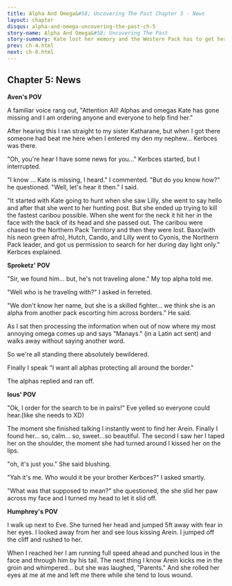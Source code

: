```yaml
---
title: Alpha And Omega&#58; Uncovering The Past Chapter 5 - News
layout: chapter
disqus: alpha-and-omega-uncovering-the-past-ch-5
story-name: Alpha And Omega&#58; Uncovering The Past
story-summory: Kate lost her memory and the Western Pack has to get her back but will she come back after she meets Caileb the old Southern Pack Leader?
prev: ch-4.html
next: ch-6.html
---
```


## Chapter 5: News ##

**Aven's POV**

A familiar voice rang out, "Attention All! Alphas and omegas Kate has gone missing and I am ordering anyone and everyone to help find her."

After hearing this I ran straight to my sister Katharane, but when I got there someone had beat me here when I entered my den my nephew… Kerbces was there.

"Oh, you're hear I have some news for you…" Kerbces started, but I interrupted.

"I know … Kate is missing, I heard." I commented. "But do you know how?" he questioned. "Well, let's hear it then." I said.

"It started with Kate going to hunt when she saw Lilly, she went to say hello and after that she went to her hunting post. But she ended up trying to kill the fastest caribou possible. When she went for the neck it hit her in the face with the back of its head and she passed out. The caribou were chased to the Northern Pack Territory and then they were lost. Baxx(with his neon green afro), Hutch, Cando, and Lilly went to Cyonis, the Northern Pack leader, and got us permission to search for her during day light only." Kerbces explained.

**Sproketz' POV**

"Sir, we found him… but, he's not traveling alone." My top alpha told me.

"Well who is he traveling with?" I asked in ferreted.

"We don't know her name, but she is a skilled fighter… we think she is an alpha from another pack escorting him across borders." He said.

As I sat then processing the information when out of now where my most annoying omega comes up and says "Manays." (in a Latin act sent) and walks away without saying another word.

So we're all standing there absolutely bewildered.

Finally I speak "I want all alphas protecting all around the border."

The alphas replied and ran off.

**Ious' POV**

"Ok, I order for the search to be in pairs!" Eve yelled so everyone could hear.(like she needs to XD)

The moment she finished talking I instantly went to find her Arein. Finally I found her… so, calm… so, sweet…so beautiful. The second I saw her I taped her on the shoulder, the moment she had turned around I kissed her on the lips.

"oh, it's just you." She said blushing.

"Yah it's me. Who would it be your brother Kerbces?" I asked smartly.

"What was that supposed to mean?" she questioned, the she slid her paw across my face and I turned my head to let it slid off.

**Humphrey's POV**

I walk up next to Eve. She turned her head and jumped 5ft away with fear in her eyes. I looked away from her and see Ious kissing Arein. I jumped off the cliff and rushed to her.

When I reached her I am running full speed ahead and punched Ious in the face and through him by his tail. The next thing I know Arein kicks me in the groin and whimpered… but she was laughed, "Parents." And she rolled her eyes at me at me and left me there while she tend to Ious wound.